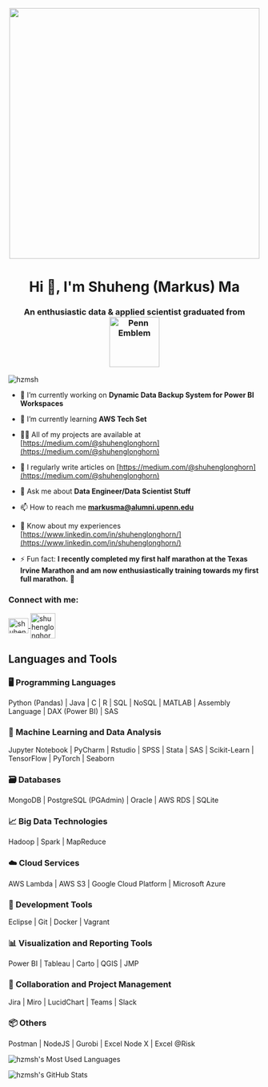 <p align="center">
  <img src="https://m.media-amazon.com/images/I/81X-wpXOIEL.__AC_SY300_SX300_QL70_FMwebp_.jpg" width="500">
</p>
<h1 align="center">Hi 👋, I'm Shuheng (Markus) Ma</h1>


<h3 align="center">
  An enthusiastic data & applied scientist graduated from
  <img src="https://delafuentelab.seas.upenn.edu/wp-content/uploads/2018/10/Logo-UPenn-2.jpg" alt="Penn Emblem" style="vertical-align:middle;" width="100"> <!-- Adjust the width as necessary -->
  
</h3>




<p align="left"> <img src="https://komarev.com/ghpvc/?username=hzmsh&label=Profile%20views&color=0e75b6&style=flat" alt="hzmsh" /> </p>

- 🔭 I’m currently working on **Dynamic Data Backup System for Power BI Workspaces**

- 🌱 I’m currently learning **AWS Tech Set**

- 👨‍💻 All of my projects are available at [https://medium.com/@shuhenglonghorn](https://medium.com/@shuhenglonghorn)

- 📝 I regularly write articles on [https://medium.com/@shuhenglonghorn](https://medium.com/@shuhenglonghorn)

- 💬 Ask me about **Data Engineer/Data Scientist Stuff**

- 📫 How to reach me **markusma@alumni.upenn.edu**

- 📄 Know about my experiences [https://www.linkedin.com/in/shuhenglonghorn/](https://www.linkedin.com/in/shuhenglonghorn/)

- ⚡ Fun fact: **I recently completed my first half marathon at the Texas Irvine Marathon and am now enthusiastically training towards my first full marathon.** 🏃 

<h3 align="left">Connect with me:</h3>
<p align="left">
  <a href="https://linkedin.com/in/shuhenglonghorn" target="blank">
    <img align="center" src="https://raw.githubusercontent.com/rahuldkjain/github-profile-readme-generator/master/src/images/icons/Social/linked-in-alt.svg" alt="shuhenglonghorn" height="30" width="40" />
  </a>
  <a href="https://medium.com/@shuhenglonghorn" target="blank">
    <img align="center" src="https://cdn4.iconfinder.com/data/icons/social-media-2210/24/Medium-1024.png" alt="shuhenglonghorn" height="50" width="50" />
  </a>
</p>


## Languages and Tools

### 🖥️ Programming Languages
Python (Pandas) | Java | C | R | SQL | NoSQL | MATLAB | Assembly Language | DAX (Power BI) | SAS

### 🤖 Machine Learning and Data Analysis
Jupyter Notebook | PyCharm | Rstudio | SPSS | Stata | SAS | Scikit-Learn | TensorFlow | PyTorch | Seaborn

### 🗃️ Databases
MongoDB | PostgreSQL (PGAdmin) | Oracle | AWS RDS | SQLite

### 📈 Big Data Technologies
Hadoop | Spark | MapReduce

### ☁️ Cloud Services
AWS Lambda | AWS S3 | Google Cloud Platform | Microsoft Azure

### 🔧 Development Tools
Eclipse | Git | Docker | Vagrant

### 📊 Visualization and Reporting Tools
Power BI | Tableau | Carto | QGIS | JMP

### 🤝 Collaboration and Project Management
Jira | Miro | LucidChart | Teams | Slack

### 📦 Others
Postman | NodeJS | Gurobi | Excel Node X | Excel @Risk


<p>
  <img src="https://github-readme-stats-seven-sable-28.vercel.app/api/top-langs/?username=hzmsh&show_icons=true&locale=en&layout=compact&count_private=true&exclude_repo=??&hide_progress=true" alt="hzmsh's Most Used Languages" />
</p>
<p>
  <img src="https://github-readme-stats-seven-sable-28.vercel.app/api?username=hzmsh&count_private=true&include_all_commits=true&theme=graywhite&hide=prs,issues" alt="hzmsh's GitHub Stats" />
</p>


